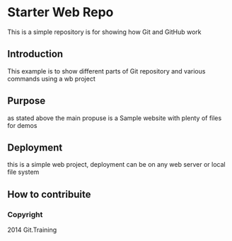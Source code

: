 # Starter Web Repo

This is a simple repository is for showing how Git and GitHub work

## Introduction

This example is to show different parts of Git repository and various commands using a wb project

## Purpose

as stated above the main propuse is a Sample website with plenty of files for demos

## Deployment

this is a simple web project, deployment can be on any web server or local file system

## How to contribuite

### Copyright
2014 Git.Training